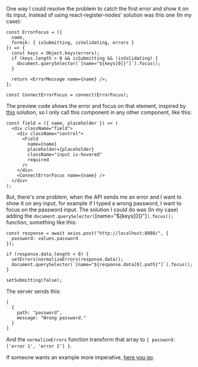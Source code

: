 One way I could resolve the problem to catch the first error and show it on its input, instead of using react-register-nodes' solution was this one (In my case):

```
const ErrorFocus = ({
  name,
  formik: { isSubmitting, isValidating, errors }
}) => {
  const keys = Object.keys(errors);
  if (keys.length > 0 && isSubmitting && !isValidating) {
    document.querySelector(`[name="${keys[0]}"]`).focus();
  }

  return <ErrorMessage name={name} />;
};

const ConnectErrorFocus = connect(ErrorFocus);
```

The preview code shows the error and focus on that element, inspired by [this](https://github.com/jaredpalmer/formik/issues/146#issuecomment-435226018) solution, so I only call this component in any other component, like this:

```
const field = ({ name, placeholder }) => (
  <div className="field">
    <div className="control">
      <Field
        name={name}
        placeholder={placeholder}
        className="input is-hovered"
        required
      />
    </div>
    <ConnectErrorFocus name={name} />
  </div>
);
```

But, there's one problem, when the API sends me an error and I want to show it on any input, for example if I typed a wrong password, I want to focus on the password input. The solution I could do was (In my case) adding the `document.querySelector(`[name="${keys[0]}"]`).focus();` function, something like this:

```
const response = await axios.post("http://localhost:8080/", {
  password: values.password
});

if (response.data.length > 0) {
  setErrors(normalizeErrors(response.data));
  document.querySelector(`[name="${response.data[0].path}"]`).focus();
}

setSubmitting(false);
```

The server sends this:

```
[
  {
    path: "password",
    message: "Wrong password."
  }
]
```

And the `normalizeErrors` function transform that array to `{ password: ['error 1', 'error 2'] }`.

If someone wants an example more imperative, [here you go](https://github.com/MontoyaAndres/FormikCatchErrors).
